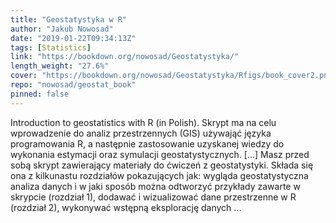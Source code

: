 ```yaml
---
title: "Geostatystyka w R"
author: "Jakub Nowosad"
date: "2019-01-22T09:34:13Z"
tags: [Statistics]
link: "https://bookdown.org/nowosad/Geostatystyka/"
length_weight: "27.6%"
cover: "https://bookdown.org/nowosad/Geostatystyka/Rfigs/book_cover2.png"
repo: "nowosad/geostat_book"
pinned: false
---
```


Introduction to geostatistics with R (in Polish). Skrypt ma na celu wprowadzenie do analiz przestrzennych (GIS) używająć języka programowania R, a następnie zastosowanie uzyskanej wiedzy do wykonania estymacji oraz symulacji geostatystycznych. [...] Masz przed sobą skrypt zawierający materiały do ćwiczeń z geostatystyki.
Składa się ona z kilkunastu rozdziałów pokazujących jak: wygląda geostatystyczna analiza danych i w jaki sposób można odtworzyć przykłady zawarte w skrypcie (rozdział 1), dodawać i wizualizować dane przestrzenne w R (rozdział 2), wykonywać wstępną eksplorację danych ...
